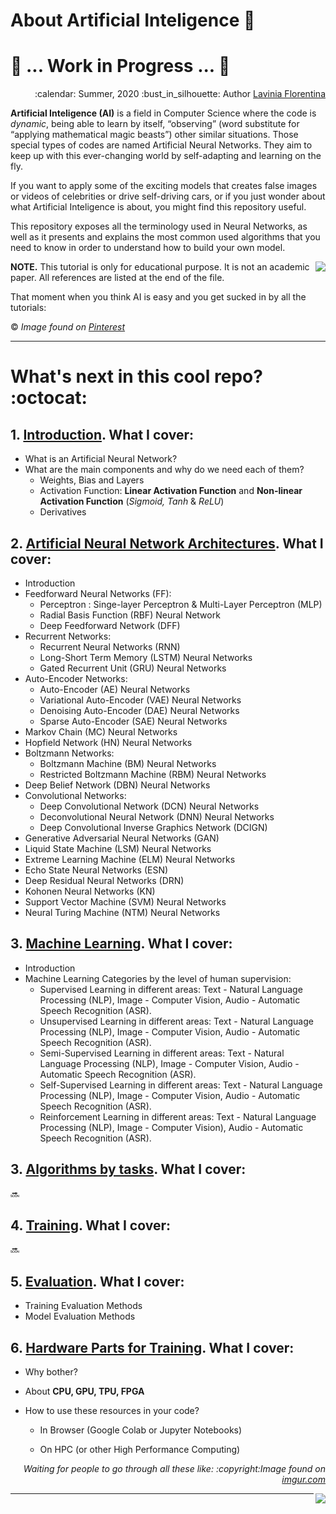 # About Artificial Inteligence :thought_balloon:

# :construction: ... Work in Progress ... :construction:

<div align="right">
<p> :calendar: Summer, 2020
:bust_in_silhouette: Author <a href="https://github.com/laviniaflorentina"> Lavinia Florentina </a> </p>
</div>

**Artificial Inteligence (AI)** is a field in Computer Science where the code is _dynamic_, being able to learn by itself, “observing” (word substitute for “applying mathematical magic beasts”) other similar situations. Those special types of codes are named Artificial Neural Networks. They aim to keep up with this ever-changing world by self-adapting and learning on the fly.  

If you want to apply some of the exciting models that creates false images or videos of celebrities or drive self-driving cars, or if you just wonder about what Artificial Inteligence is about, you might find this repository useful.

This repository exposes all the terminology used in Neural Networks, as well as it presents and explains the most common used algorithms that you need to know in order to understand how to build your own model.

<img align="right" src="https://i.pinimg.com/originals/72/f4/0e/72f40e467447d149f5b1a47b5ac350c3.gif"> 

**NOTE.** This tutorial is only for educational purpose. It is not an academic paper. All references are listed at the end of the file.

That moment when you think AI is easy and you get sucked in by all the tutorials: 

:copyright: _Image found on [Pinterest](https://ro.pinterest.com/pin/234468724337470040/)_

----------------------------------------------- 

# What's next in this cool repo? :octocat:

## 1. [Introduction](https://github.com/laviniaflorentina/Tutorials/blob/master/ArtificialNeuralNets/Introduction.md). What I cover:

 - What is an Artificial Neural Network?
 - What are the main components and why do we need each of them?
   - Weights, Bias and Layers
   - Activation Function: **Linear Activation Function** and **Non-linear Activation Function** (_Sigmoid, Tanh_ & _ReLU_)
   - Derivatives
 
## 2. [Artificial Neural Network Architectures](https://github.com/laviniaflorentina/Tutorials/blob/master/ArtificialNeuralNets/architectures.md). What I cover:

- Introduction
- Feedforward Neural Networks (FF):
  - Perceptron : Singe-layer Perceptron & Multi-Layer Perceptron (MLP)
  - Radial Basis Function (RBF) Neural Network 
  - Deep Feedforward Network (DFF)
- Recurrent Networks:
  - Recurrent Neural Networks (RNN)
  - Long-Short Term Memory (LSTM) Neural Networks
  - Gated Recurrent Unit (GRU) Neural Networks
- Auto-Encoder Networks:
  - Auto-Encoder (AE) Neural Networks
  - Variational Auto-Encoder (VAE) Neural Networks
  - Denoising Auto-Encoder (DAE) Neural Networks
  - Sparse Auto-Encoder (SAE) Neural Networks
- Markov Chain (MC) Neural Networks
- Hopfield Network (HN) Neural Networks
- Boltzmann Networks:
  - Boltzmann Machine (BM) Neural Networks
  - Restricted Boltzmann Machine (RBM) Neural Networks
- Deep Belief Network (DBN) Neural Networks
- Convolutional Networks:
  - Deep Convolutional Network (DCN) Neural Networks
  - Deconvolutional Neural Network (DNN) Neural Networks
  - Deep Convolutional Inverse Graphics Network (DCIGN)
- Generative Adversarial Neural Networks (GAN)
- Liquid State Machine (LSM) Neural Networks
- Extreme Learning Machine (ELM) Neural Networks
- Echo State Neural Networks (ESN)
- Deep Residual Neural Networks (DRN)
- Kohonen Neural Networks (KN)
- Support Vector Machine (SVM) Neural Networks
- Neural Turing Machine (NTM) Neural Networks

## 3. [Machine Learning](https://github.com/laviniaflorentina/Tutorials/blob/master/ArtificialNeuralNets/MachineLearning.md#what-is-machine-learning-ml). What I cover:
 
 - Introduction
 - Machine Learning Categories by the level of human supervision:
   - Supervised Learning in different areas: Text - Natural Language Processing (NLP), Image - Computer Vision, Audio - Automatic Speech Recognition (ASR).
   - Unsupervised Learning in different areas: Text - Natural Language Processing (NLP), Image - Computer Vision, Audio - Automatic Speech Recognition (ASR).
   - Semi-Supervised Learning in different areas: Text - Natural Language Processing (NLP), Image - Computer Vision, Audio - Automatic Speech Recognition (ASR).
   - Self-Supervised Learning in different areas: Text - Natural Language Processing (NLP), Image - Computer Vision, Audio - Automatic Speech Recognition (ASR).
   - Reinforcement Learning in different areas: Text - Natural Language Processing (NLP), Image - Computer Vision), Audio - Automatic Speech Recognition (ASR).
 
 ## 3. [Algorithms by tasks](https://github.com/laviniaflorentina/Tutorials/blob/master/ArtificialNeuralNets/algorithms.md). What I cover:
 
:soon:
 
 ## 4. [Training](https://github.com/laviniaflorentina/Tutorials/blob/master/ArtificialNeuralNets/training.md). What I cover:
 
:soon:
 
 ## 5. [Evaluation](https://github.com/laviniaflorentina/Tutorials/blob/master/ArtificialNeuralNets/evaluation.md). What I cover:
 
 - Training Evaluation Methods
 - Model Evaluation Methods


 ## 6. [Hardware Parts for Training](https://github.com/laviniaflorentina/Tutorials/blob/master/ArtificialNeuralNets/hardware_for_training.md#nut_and_bolt-hardware-parts-for-training-wrench). What I cover:
 
 - Why bother?

 - About **CPU, GPU, TPU, FPGA**

 - How to use these resources in your code?

   - In Browser (Google Colab or Jupyter Notebooks)

   - On HPC (or other High Performance Computing) 
   

<div align="right">   
<p><i>Waiting for people to go through all these like: 
:copyright:Image found on <a href="https://imgur.com/gallery/RNRfRE1"> imgur.com </a> </i> </p>
 <img align="right" src="https://jowritesstuff.files.wordpress.com/2016/10/wbxqwb3.gif"> 

</div>

-----------------------------------------------   

